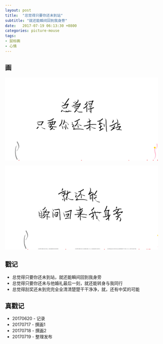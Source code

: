 ```yaml
---
layout: post
title:  "总觉得只要你还未到站"
subtitle: "就还能瞬间回到我身旁"
date:   2017-07-19 06:13:30 +0800
categories: picture-mouse
tags: 
- 鼠标画
- 心情
---
```


## 画

![](/img/post/总觉得只要你还没到站，就能瞬间回来我身边一样.png)

![](/img/post/20170718_就还能瞬间回到我身旁.png)

## 戳记

- 总觉得只要你还未到站，就还能瞬间回到我身旁
- 总觉得只要你还未与他婚礼最后一刻，就还能转身与我同行
- 总觉得刮奖还未到完完全全清清楚楚干干净净，就，还有中奖的可能

## 真戳记

- 20170620 - 记录
- 20170717 - 撰画1
- 20170718 - 撰画2
- 20170719 - 整理发布
